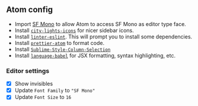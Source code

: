 ## Atom config

- Import [SF Mono](https://atom.io/packages/import-sf-mono) to allow Atom to access SF Mono as editor type face.
- Install [`city-lights-icons`](https://atom.io/packages/city-lights-icons) for nicer sidebar icons.
- Install [`linter-eslint`](https://atom.io/packages/linter-eslint). This will prompt you to install some dependencies.
- Install [`prettier-atom`](https://atom.io/packages/prettier-atom) to format code.
- Install [`Sublime-Style-Column-Selection`](https://atom.io/packages/Sublime-Style-Column-Selection)
- Install [`language-babel`](https://atom.io/packages/language-babel) for JSX formatting, syntax highlighting, etc.

### Editor settings

- [x] Show invisibles
- [x] Update `Font Family` to `"SF Mono"`
- [x] Update `Font Size` to `16`
